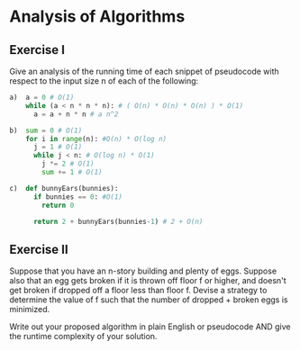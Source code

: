 # Analysis of Algorithms

## Exercise I

Give an analysis of the running time of each snippet of
pseudocode with respect to the input size n of each of the following:

```python
a)  a = 0 # O(1)
    while (a < n * n * n): # ( O(n) * O(n) * O(n) ) * O(1)
      a = a + n * n # a n^2
```


```python
b)  sum = 0 # O(1)
    for i in range(n): #O(n) * O(log n)
      j = 1 # O(1)
      while j < n: # O(log n) * O(1)
        j *= 2 # O(1)
        sum += 1 # O(1)
```

```python
c)  def bunnyEars(bunnies):
      if bunnies == 0: #O(1)
        return 0

      return 2 + bunnyEars(bunnies-1) # 2 + O(n)
```

## Exercise II

Suppose that you have an n-story building and plenty of eggs. Suppose also that an egg gets broken if it is thrown off floor f or higher, and doesn't get broken if dropped off a floor less than floor f. Devise a strategy to determine the value of f such that the number of dropped + broken eggs is minimized.

Write out your proposed algorithm in plain English or pseudocode AND give the runtime complexity of your solution.
